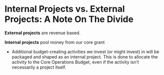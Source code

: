 # Internal Projects vs. External Projects: A Note On The Divide

**External projects** are revenue based.

**Internal projects** pool money from our core grant

* Additional budget-creating activities we invest \(or might invest\) in will be packaged and shaped as an internal project. This is done to allocate the activity to the Core Operations Budget, even if the activity isn’t necessarily a project itself. 


